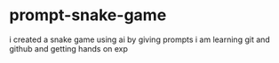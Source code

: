 # prompt-snake-game
i created a snake game using ai by giving prompts 
i am learning git and github and getting hands on exp
